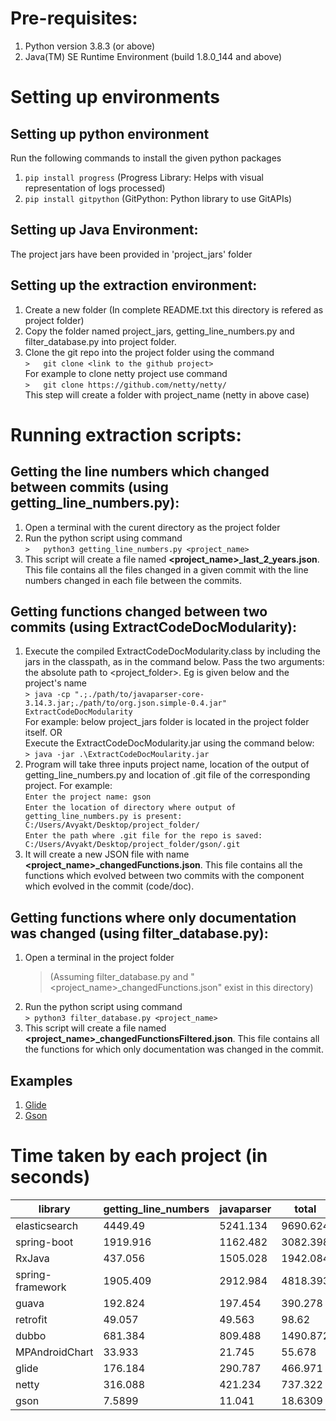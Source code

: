 
# Pre-requisites:       
1.  Python version 3.8.3 (or above)       
2.  Java(TM) SE Runtime Environment (build 1.8.0_144 and above)        

# Setting up environments       

## Setting up python environment       
Run the following commands to install the given python packages       
1.  `pip install progress` (Progress Library: Helps with visual representation of logs processed)       
2.  `pip install gitpython` (GitPython: Python library to use GitAPIs)              

## Setting up Java Environment:       
The project jars have been provided in 'project_jars' folder       

## Setting up the extraction environment:       
1.  Create a new folder (In complete README.txt this directory is refered as project folder)       
2.  Copy the folder named project_jars, getting_line_numbers.py and filter_database.py into project folder.       
3.  Clone the git repo into the project folder using the command       
    `>   git clone <link to the github project>`        
    For example to clone netty project use command       
    `>   git clone https://github.com/netty/netty/`       
    This step will create a folder with project_name (netty in above case)       

# Running extraction scripts:       

## Getting the line numbers which changed between commits (using getting_line_numbers.py):       
1.  Open a terminal with the curent directory as the project folder       
2.  Run the python script using command       
    `>   python3 getting_line_numbers.py <project_name>`       
3.  This script will create a file named **<project_name>_last_2_years.json**. This file contains all the files changed in a given commit with the line numbers changed in each file between the commits.

## Getting functions changed between two commits (using ExtractCodeDocModularity):       
1.  Execute the compiled ExtractCodeDocModularity.class by including the jars in the classpath, as in the command below. Pass the two arguments: the absolute path to <project_folder>. Eg is given below and the project's name       
    `> java -cp ".;./path/to/javaparser-core-3.14.3.jar;./path/to/org.json.simple-0.4.jar" ExtractCodeDocModularity`       
    For example: below project_jars folder is located in the project folder itself.
    OR       
    Execute the ExtractCodeDocModularity.jar using the command below:       
    `> java -jar .\ExtractCodeDocMoularity.jar`       
2.  Program will take three inputs project name, location of the output of getting_line_numbers.py and location of .git file of the corresponding project. For example:        
    `Enter the project name: gson`                     
    `Enter the location of directory where output of getting_line_numbers.py is present: C:/Users/Avyakt/Desktop/project_folder/`             
    `Enter the path where .git file for the repo is saved: C:/Users/Avyakt/Desktop/project_folder/gson/.git`        
3.  It will create a new JSON file with name **<project_name>_changedFunctions.json**. This file contains all the functions which evolved between two commits with the component which evolved in the commit (code/doc).        

## Getting functions where only documentation was changed (using filter_database.py):       
1.  Open a terminal in the project folder        
    >(Assuming filter_database.py and "<project_name>_changedFunctions.json" exist in this directory)       
3.  Run the python script using command       
    `> python3 filter_database.py <project_name>`       
4.  This script will create a file named **<project_name>_changedFunctionsFiltered.json**. This file contains all the functions for which only documentation was changed in the commit.

## Examples
 1. [Glide](https://github.com/pag-iiitd/DocDependency/tree/master/scripts/RQ2_exmples/glide_examples)
 2. [Gson](https://github.com/pag-iiitd/DocDependency/tree/master/scripts/RQ2_exmples/gson_examples)

# Time taken by each project (in seconds)
|library  |getting_line_numbers|javaparser | total
|--|--|--|--
|elasticsearch|4449.49|5241.134|9690.624
|spring-boot|1919.916|1162.482|3082.398
|RxJava|437.056|1505.028|1942.084
|spring-framework|1905.409|2912.984|4818.393
|guava|192.824|197.454|390.278
|retrofit|49.057|49.563|98.62
|dubbo|681.384|809.488|1490.872
|MPAndroidChart|33.933|21.745|55.678
|glide|176.184|290.787|466.971
|netty|316.088|421.234|737.322
|gson|7.5899|11.041|18.6309
